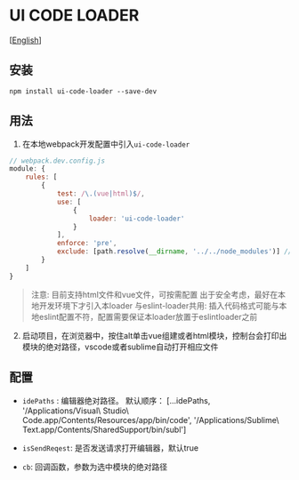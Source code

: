 # UI CODE LOADER

\[[English](../README.md)\]

## 安装

```
npm install ui-code-loader --save-dev
```

## 用法

1. 在本地webpack开发配置中引入`ui-code-loader`

```js
// webpack.dev.config.js
module: {
    rules: [
        {
            test: /\.(vue|html)$/,
            use: [
                {
                    loader: 'ui-code-loader'
                }
            ],
            enforce: 'pre',
            exclude: [path.resolve(__dirname, '../../node_modules')] // better exlude node_modules
        }
    ]
}
```
> 注意: 
> 目前支持html文件和vue文件，可按需配置
> 出于安全考虑，最好在本地开发环境下才引入本loader
> 与eslint-loader共用: 插入代码格式可能与本地eslint配置不符，配置需要保证本loader放置于eslintloader之前

2. 启动项目，在浏览器中，按住alt单击vue组建或者html模块，控制台会打印出模块的绝对路径，vscode或者sublime自动打开相应文件

## 配置

- `idePaths` <Array>: 编辑器绝对路径。 默认顺序： \[...idePaths, '/Applications/Visual\ Studio\ Code.app/Contents/Resources/app/bin/code', '/Applications/Sublime\ Text.app/Contents/SharedSupport/bin/subl'\]

- `isSendReqest`<Boolean>: 是否发送请求打开编辑器，默认true

- `cb`<Function>: 回调函数，参数为选中模块的绝对路径
